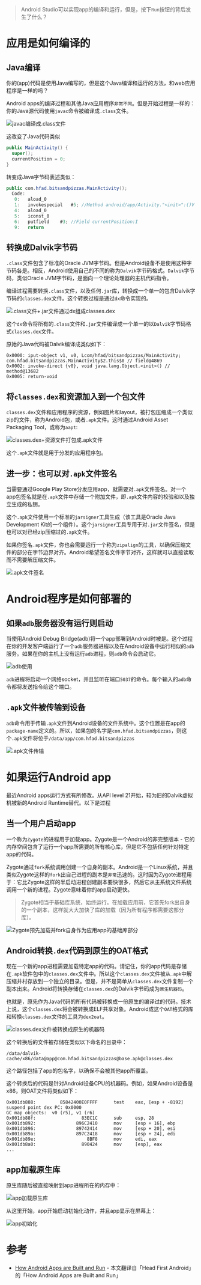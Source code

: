 > Android Studio可以实现app的编译和运行，但是，按下`Run`按钮的背后发生了什么？

# 应用是如何编译的

## Java编译

你的(app)代码是使用Java编写的，但是这个Java编译和运行的方法，和web应用程序是一样的吗？

Android apps的编译过程和其他Java应用程序`非常不同`。但是开始过程是一样的：你的Java源代码使用`javac`命令被编译成`.class`文件。

![javac编译成.class文件](../../../img/develop/android/learning_android_program/javaCompile.png)

这改变了Java代码类似

```java
public MainActivity() {
  super();
  currentPosition = 0;
}
```

转变成Java字节码表述类似：

```java
public com.hfad.bitsandpizzas.MainActivity();
  Code:
   0:	aload_0
   1:	invokespecial	#5; //Method android/app/Activity."<init>":()V
   4:	aload_0
   5:	iconst_0
   6:	putfield	#3; //Field currentPosition:I
   9:	return
```

## 转换成Dalvik字节码

`.class`文件包含了标准的Oracle JVM字节码。但是Android设备不是使用这种字节码各是。相反，Android使用自己的不同的称为`Dalvik`字节码格式。`Dalvik`字节码，类似Oracle JVM字节码，是面向一个理论处理器的主机代码指令。

编译过程需要转换`.class`文件，以及任何`.jar`库，转换成一个单一的包含Dalvik字节码的`classes.dex`文件。这个转换过程是通过`dx`命令实现的。

![.class文件+.jar文件通过dx组成classes.dex](../../../img/develop/android/learning_android_program/dxConvert.png)

这个`dx`命令将所有的`.class`文件和`.jar`文件编译成一个单一的以`Dalvik`字节码格式`classes.dex`文件。

原始的Java代码被Dalvik编译成类似如下：

```
0x0000: iput-object v1, v0, Lcom/hfad/bitsandpizzas/MainActivity; com.hfad.bitsandpizzas.MainActivity$2.this$0 // field@4869
0x0002: invoke-direct {v0}, void java.lang.Object.<init>() // method@13682
0x0005: return-void
```

## 将`classes.dex`和资源加入到一个包文件

`classes.dex`文件和应用程序的资源，例如图片和layout，被打包压缩成一个类似zip的文件，称为Android包，或者`.apk`文件。这时通过Android Asset Packaging Tool，或称为`aapt`:

![classes.dex+资源文件打包成.apk文件](../../../img/develop/android/learning_android_program/apkPackage.png)

这个`.apk`文件就是用于分发的应用程序包。

## 进一步：也可以对`.apk`文件签名

当需要通过Google Play Store分发应用app，就需要对`.apk`文件签名。对一个app包签名就是在`.apk`文件中存储一个附加文件，即`.apk`文件内容的校验和以及独立生成的私钥。

这个`.apk`文件使用一个标准的`jarsigner`工具生成（该工具是Oracle Java Development Kit的一个组件）。这个`jarsigner`工具专用于对`.jar`文件签名，但是也可以对已经zip压缩过的`.apk`文件。

如果你签名`.apk`文件，你也会需要运行一个称为`zipalign`的工具，以确保压缩文件的部分在字节边界对齐。Android希望签名文件字节对齐，这样就可以直接读取而不需要解压缩文件。

![.apk文件签名](../../../img/develop/android/learning_android_program/signApk.png)

# Android程序是如何部署的

## 如果`adb`服务器没有运行则启动

当使用Android Debug Bridge(adb)将一个app部署到Android时被是。这个过程在你的开发客户端运行了一个`adb`服务器进程以及在Android设备中运行相似的`adb`服务。如果在你的主机上没有运行`adb`进程，则`adb`命令会启动它。

![adb使用](../../../img/develop/android/learning_android_program/adbUse.png)

`adb`进程将启动一个网络socket，并且监听在端口`5037`的命令。每个输入的`adb`命令都将发送指令给这个端口。

## `.apk`文件被传输到设备

`adb`命令用于传输`.apk`文件到Android设备的文件系统中。这个位置是在app的`package-name`定义的。所以，如果包的名字是`com.hfad.bitsandpizzas`，则这个`.apk`文件将位于`/data/app/com.hfad.bitsandpizzas`

![.apk文件传输](../../../img/develop/android/learning_android_program/storeApk.png)

# 如果运行Android app

最近Android apps运行方式有所修改。从API level 21开始，较为旧的Dalvik虚拟机被新的Android Runtime替代。以下是过程

## 当一个用户启动app

一个称为`Zygote`的进程用于加载app。Zygote是一个Android的非完整版本 - 它的内存空间包含了运行一个app所需要的所有核心库，但是它不包括任何针对特定app的代码。

Zygote通过`fork`系统调用创建一个自身的副本。Android是一个Linux系统，并且类似Zygote这样的`fork`出自己进程的副本是`非常`迅速的。这时因为Zygote进程用于：它比Zygote这样的半启动进程创建副本要快很多，然后它从主系统文件系统调用一个新的进程。Zygote意味着你的app启动更快。

> Zygote相当于基础库系统，始终运行。在加载应用前，它首先fork出自身的一个副本，这样就大大加快了库的加载（因为所有程序都需要这部分库）。

![Zygote预先加载并fork自身作为应用app的基础库部分](../../../img/develop/android/learning_android_program/forkProcess.png)

## Android转换`.dex`代码到原生的OAT格式

现在一个新的app进程需要加载特定app的代码。请记住，你的app代码是存储在`.apk`软件包中的`classes.dex`文件中。所以这个`classes.dex`文件被从`.apk`中解压缩并村存放到一个独立的目录。但是，并不是简单从`classes.dex`文件复制一个副本出来。Android将转换存储在`classes.dex`的Dalvik字节码成为`原生机器码`。

也就是，原先作为Java代码的所有代码被转换成一份原生的编译过的代码。技术上说，这个`classes.dex`将会被转换成ELF共享对象。Android成这个`OAT`格式的库和转换`classes.dex`文件的工具为`dex2oat`。

![classes.dex文件被转换成原生的机器码](../../../img/develop/android/learning_android_program/runDex2Oat.png)

这个转换后的文件被存储在类似以下命名的目录中：

```
/data/dalvik-cache/x86/data@app@com.hfad.bitsandpizzas@base.apk@classes.dex
```

这个路径包括了app的包名字，以确保不会被其他app所覆盖。

这个转换后的代码是针对Android设备CPU的机器码。例如，如果Android设备是x86，则OAT文件将类似如下：

```
0x001db888:         85842400E0FFFF    	test    eax, [esp + -8192]
suspend point dex PC: 0x0000
GC map objects:  v0 (r5), v1 (r6)
0x001db88f:                 83EC1C    	sub     esp, 28
0x001db892:               896C2410    	mov     [esp + 16], ebp
0x001db896:               89742414    	mov     [esp + 20], esi
0x001db89a:               897C2418    	mov     [esp + 24], edi
0x001db89e:                   8BF8    	mov     edi, eax
0x001db8a0:                 890424    	mov     [esp], eax
...
```

## app加载原生库

原生库随后被直接映射到app进程所在的内存中：

![app加载原生库](../../../img/develop/android/learning_android_program/mapOat.png)

从这里开始，app开始启动初始化动作，并且app显示在屏幕上：

![app初始化](../../../img/develop/android/learning_android_program/ch12_pizza_recycler_grid.png)

# 参考

* [How Android Apps are Built and Run](https://github.com/dogriffiths/HeadFirstAndroid/wiki/How-Android-Apps-are-Built-and-Run) - 本文翻译自「Head First Android」的「How Android Apps are Built and Run」